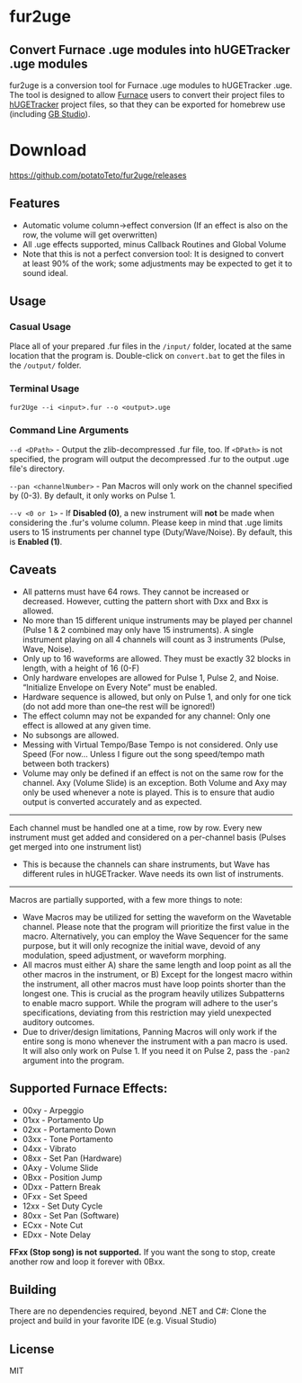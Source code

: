 # fur2uge
## Convert Furnace .uge modules into hUGETracker .uge modules
fur2uge is a conversion tool for Furnace .uge modules to hUGETracker .uge. The tool is designed to allow [Furnace](https://github.com/tildearrow/furnace) users to convert their project files to [hUGETracker](https://github.com/SuperDisk/hUGETracker) project files, so that they can be exported for homebrew use (including [GB Studio](https://www.gbstudio.dev/)).

# Download
https://github.com/potatoTeto/fur2uge/releases

## Features
- Automatic volume column->effect conversion (If an effect is also on the row, the volume will get overwritten)
- All .uge effects supported, minus Callback Routines and Global Volume
- Note that this is not a perfect conversion tool: It is designed to convert at least 90% of the work; some adjustments may be expected to get it to sound ideal.

## Usage
### Casual Usage
Place all of your prepared .fur files in the ``/input/`` folder, located at the same location that the program is. Double-click on ``convert.bat`` to get the files in the ``/output/`` folder.
### Terminal Usage
``fur2Uge --i <input>.fur --o <output>.uge``

### Command Line Arguments
``--d <DPath>`` - Output the zlib-decompressed .fur file, too. If ``<DPath>`` is not specified, the program will output the decompressed .fur to the output .uge file's directory.

``--pan <channelNumber>`` - Pan Macros will only work on the channel specified by <channelNumber> (0-3). By default, it only works on Pulse 1.

``--v <0 or 1>`` - If **Disabled (0)**, a new instrument will **not** be made when considering the .fur's volume column. Please keep in mind that .uge limits users to 15 instruments per channel type (Duty/Wave/Noise). By default, this is **Enabled (1)**.

## Caveats
- All patterns must have 64 rows. They cannot be increased or decreased. However, cutting the pattern short with Dxx and Bxx is allowed.
- No more than 15 different unique instruments may be played per channel (Pulse 1 & 2 combined may only have 15 instruments). A single instrument playing on all 4 channels will count as 3 instruments (Pulse, Wave, Noise).
- Only up to 16 waveforms are allowed. They must be exactly 32 blocks in length, with a height of 16 (0-F)
- Only hardware envelopes are allowed for Pulse 1, Pulse 2, and Noise. “Initialize Envelope on Every Note” must be enabled.
- Hardware sequence is allowed, but only on Pulse 1, and only for one tick (do not add more than one–the rest will be ignored!)
- The effect column may not be expanded for any channel: Only one effect is allowed at any given time.
- No subsongs are allowed.
- Messing with Virtual Tempo/Base Tempo is not considered. Only use Speed (For now… Unless I figure out the song speed/tempo math between both trackers)
- Volume may only be defined if an effect is not on the same row for the channel. Axy (Volume Slide) is an exception. Both Volume and Axy may only be used whenever a note is played. This is to ensure that audio output is converted accurately and as expected.
---
Each channel must be handled one at a time, row by row. Every new instrument must get added and considered on a per-channel basis (Pulses get merged into one instrument list)
- This is because the channels can share instruments, but Wave has different rules in hUGETracker. Wave needs its own list of instruments.
---
Macros are partially supported, with a few more things to note:
- Wave Macros may be utilized for setting the waveform on the Wavetable channel. Please note that the program will prioritize the first value in the macro. Alternatively, you can employ the Wave Sequencer for the same purpose, but it will only recognize the initial wave, devoid of any modulation, speed adjustment, or waveform morphing.
- All macros must either A) share the same length and loop point as all the other macros in the instrument, or B) Except for the longest macro within the instrument, all other macros must have loop points shorter than the longest one. This is crucial as the program heavily utilizes Subpatterns to enable macro support. While the program will adhere to the user's specifications, deviating from this restriction may yield unexpected auditory outcomes.
- Due to driver/design limitations, Panning Macros will only work if the entire song is mono whenever the instrument with a pan macro is used. It will also only work on Pulse 1. If you need it on Pulse 2, pass the ``-pan2`` argument into the program.

## Supported Furnace Effects:
- 00xy - Arpeggio
- 01xx - Portamento Up
- 02xx - Portamento Down
- 03xx - Tone Portamento
- 04xx - Vibrato
- 08xx - Set Pan (Hardware)
- 0Axy - Volume Slide
- 0Bxx - Position Jump
- 0Dxx - Pattern Break
- 0Fxx - Set Speed
- 12xx - Set Duty Cycle
- 80xx - Set Pan (Software)
- ECxx - Note Cut
- EDxx - Note Delay

**FFxx (Stop song) is not supported.** If you want the song to stop, create another row and loop it forever with 0Bxx.

## Building

There are no dependencies required, beyond .NET and C#: Clone the project and build in your favorite IDE (e.g. Visual Studio)

## License

MIT